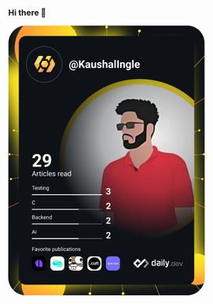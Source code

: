 ### Hi there 👋
<a href="https://app.daily.dev/KaushalIngle"><img src="https://github.com/KaushalIngle/KaushalIngle/blob/main/devcard.svg" width="400" alt="Kaushal Ingle's Dev Card"/></a>
<!--
**KaushalIngle/KaushalIngle** is a ✨ _special_ ✨ repository because its `README.md` (this file) appears on your GitHub profile.

Here are some ideas to get you started:

- 🔭 I’m currently working on ...
- 🌱 I’m currently learning ...
- 👯 I’m looking to collaborate on ...
- 🤔 I’m looking for help with ...
- 💬 Ask me about ...
- 📫 How to reach me: ...
- 😄 Pronouns: ...
- ⚡ Fun fact: ...
-->

